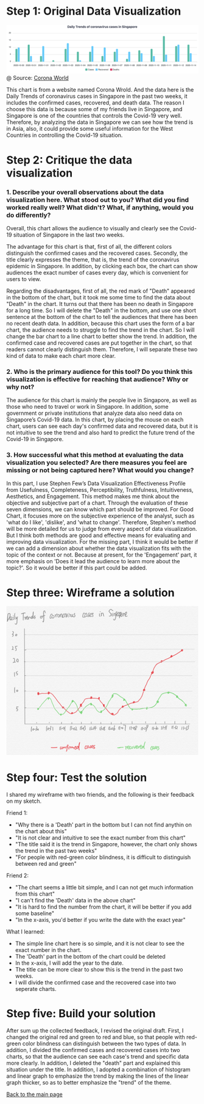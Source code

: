 # Step 1: Original Data Visualization

![Image text](example.png)
@ Source: [Corona World](https://coronaworld.info/country/Singapore)

This chart is from a website named Corona Wrold. And the data here is the Daily Trends of coronavirus cases in Singapore in the past two weeks, it includes the confirmed cases, recovered, and death data. The reason I choose this data is because some of my friends live in Singapore, and Singapore is one of the countries that controls the Covid-19 very well. Therefore, by analyzing the data in Singapore we can see how the trend is in Asia, also, it could provide some useful information for the West Countries in controlling the Covid-19 situation.

# Step 2: Critique the data visualization

### 1. Describe your overall observations about the data visualization here. What stood out to you? What did you find worked really well? What didn't? What, if anything, would you do differently?
Overall, this chart allows the audience to visually and clearly see the Covid-19 situation of Singapore in the last two weeks. 

The advantage for this chart is that, first of all, the different colors distinguish the confirmed cases and the recovered cases. Secondly, the title clearly expresses the theme, that is, the trend of the coronavirus epidemic in Singapore. In addition, by clicking each box, the chart can show audiences the exact number of cases every day, which is convenient for users to view. 

Regarding the disadvantages, first of all, the red mark of "Death" appeared in the bottom of the chart, but it took me some time to find the data about "Death" in the chart. It turns out that there has been no death in Singapore for a long time. So I will delete the "Death" in the bottom, and use one short sentence at the bottom of the chart to tell the audiences that there has been no recent death data. In addition, because this chart uses the form of a bar chart, the audience needs to struggle to find the trend in the chart. So I will change the bar chart to a line chart to better show the trend. In addition, the confirmed case and recovered cases are put together in the chart, so that readers cannot clearly distinguish them. Therefore, I will separate these two kind of data to make each chart more clear.

### 2. Who is the primary audience for this tool? Do you think this visualization is effective for reaching that audience? Why or why not? 
The audience for this chart is mainly the people live in Singapore, as well as those who need to travel or work in Singapore. In addition, some government or private institutions that analyze data also need data on Singapore’s Covid-19 data. In this chart, by placing the mouse on each chart, users can see each day's confirmed data and recovered data, but it is not intuitive to see the trend and also hard to predict the future trend of the Covid-19 in Singapore.

### 3. How successful what this method at evaluating the data visualization you selected? Are there measures you feel are missing or not being captured here? What would you change?
In this part, I use Stephen Few’s Data Visualization Effectiveness Profile from Usefulness, Completeness, Perceptibility, Truthfulness, Intuitiveness, Aesthetics, and Engagement. This method makes me think about the objective and subjective part of a chart. Through the evaluation of these seven dimensions, we can know which part should be improved. For Good Chart, it focuses more on the subjective experience of the analyst, such as 'what do I like', 'dislike', and 'what to change'. Therefore, Stephen's method will be more detailed for us to judge from every aspect of data visualization. But I think both methods are good and effective means for evaluating and improving data visualization. For the missing part, I think it would be better if we can add a dimension about whether the data visualization fits with the topic of the context or not. Because at present, for the 'Engagement' part, it more emphasis on 'Does it lead the audience to learn more about the topic?'. So it would be better if this part could be added.

# Step three: Wireframe a solution
![Image text](first.png)

# Step four: Test the solution
I shared my wireframe with two friends, and the following is their feedback on my sketch. 

Friend 1:
- "Why there is a 'Death' part in the bottom but I can not find anythin on the chart about this"
- "It is not clear and intuitive to see the exact number from this chart"
- "The title said it is the trend in Singapore, however, the chart only shows the trend in the past two weeks"
- "For people with red-green color blindness, it is difficult to distinguish between red and green"

Friend 2:
- "The chart seems a little bit simple, and I can not get much information from this chart"
- "I can't find the 'Death' data in the above chart"
- "It is hard to find the number from the chart, it will be better if you add some baseline"
- "In the x-axis, you'd better if you write the date with the exact year"

What I learned:
- The simple line chart here is so simple, and it is not clear to see the exact number in the chart.
- The 'Death' part in the bottom of the chart could be deleted
- In the x-axis, I will add the year to the date.
- The title can be more clear to show this is the trend in the past two weeks.
- I will divide the confirmed case and the recovered case into two seperate charts.

# Step five: Build your solution
<div class="flourish-embed flourish-chart" data-src="visualisation/4345718"><script src="https://public.flourish.studio/resources/embed.js"></script></div><div class="flourish-embed flourish-chart" data-src="visualisation/4346651"><script src="https://public.flourish.studio/resources/embed.js"></script></div>

After sum up the collected feedback, I revised the original draft. First, I changed the original red and green to red and blue, so that people with red-green color blindness can distinguish between the two types of data. In addition, I divided the confirmed cases and recovered cases into two charts, so that the audience can see each case's trend and specific data more clearly. In addition, I deleted the "death" part and explained this situation under the title. In addition, I adopted a combination of histogram and linear graph to emphasize the trend by making the lines of the linear graph thicker, so as to better emphasize the "trend" of the theme.


[Back to the main page](/README.md)
